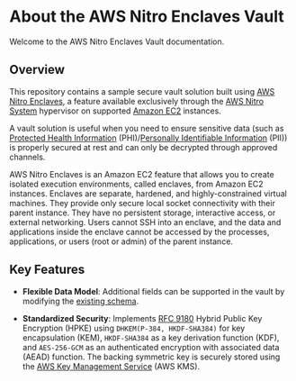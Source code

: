 # About the AWS Nitro Enclaves Vault

Welcome to the AWS Nitro Enclaves Vault documentation.

## Overview

This repository contains a sample secure vault solution built using [AWS Nitro Enclaves](https://docs.aws.amazon.com/enclaves/latest/user/nitro-enclave.html), a feature available exclusively through the [AWS Nitro System](https://aws.amazon.com/ec2/nitro/) hypervisor on supported [Amazon EC2](https://aws.amazon.com/ec2/) instances.

A vault solution is useful when you need to ensure sensitive data (such as [Protected Health Information](https://en.wikipedia.org/wiki/Protected_health_information) (PHI)/[Personally Identifiable Information](https://en.wikipedia.org/wiki/Personal_data) (PII)) is properly secured at rest and can only be decrypted through approved channels.

AWS Nitro Enclaves is an Amazon EC2 feature that allows you to create isolated execution environments, called enclaves, from Amazon EC2 instances. Enclaves are separate, hardened, and highly-constrained virtual machines. They provide only secure local socket connectivity with their parent instance. They have no persistent storage, interactive access, or external networking. Users cannot SSH into an enclave, and the data and applications inside the enclave cannot be accessed by the processes, applications, or users (root or admin) of the parent instance.

## Key Features

* **Flexible Data Model**: Additional fields can be supported in the vault by modifying the [existing schema](https://github.com/aws-samples/sample-code-for-a-secure-vault-using-aws-nitro-enclaves/blob/main/api/src/app/models.py#L51-L68).

* **Standardized Security**: Implements [RFC 9180](https://www.rfc-editor.org/rfc/rfc9180.html) Hybrid Public Key Encryption (HPKE) using `DHKEM(P-384, HKDF-SHA384)` for key encapsulation (KEM), `HKDF-SHA384` as a key derivation function (KDF), and `AES-256-GCM` as an authenticated encryption with associated data (AEAD) function. The backing symmetric key is securely stored using the [AWS Key Management Service](https://aws.amazon.com/kms/) (AWS KMS).
